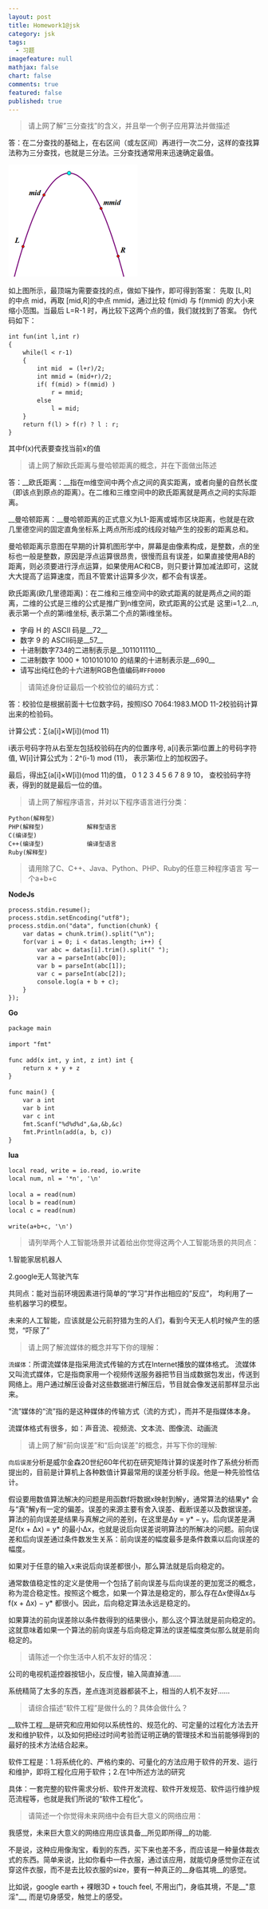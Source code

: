 ```yaml
---
layout: post
title: Homework1@jsk
category: jsk
tags: 
  - 习题
imagefeature: null
mathjax: false
chart: false
comments: true
featured: false
published: true
---
```

> 请上网了解”三分查找”的含义，并且举一个例子应用算法并做描述	

答：在二分查找的基础上，在右区间（或左区间）再进行一次二分，这样的查找算法称为三分查找，也就是三分法。三分查找通常用来迅速确定最值。

![img](/images/post/jsk/sanfen.png)

如上图所示，最顶端为需要查找的点，做如下操作，即可得到答案：
先取 [L,R] 的中点 mid，再取 [mid,R]的中点 mmid，通过比较 f(mid) 与 f(mmid) 的大小来缩小范围。当最后 L=R-1 时，再比较下这两个点的值，我们就找到了答案。
伪代码如下：

	int fun(int l,int r)
	{
    	while(l < r-1)
    	{
        	int mid  = (l+r)/2;
        	int mmid = (mid+r)/2;
        	if( f(mid) > f(mmid) )
            	r = mmid;
        	else
            	l = mid;
    	}
    	return f(l) > f(r) ? l : r;
	}


其中f(x)代表要查找当前x的值


>	请上网了解欧氏距离与曼哈顿距离的概念，并在下面做出陈述

答：__欧氏距离：__指在m维空间中两个点之间的真实距离，或者向量的自然长度（即该点到原点的距离）。在二维和三维空间中的欧氏距离就是两点之间的实际距离。

__曼哈顿距离：__曼哈顿距离的正式意义为L1-距离或城市区块距离，也就是在欧几里德空间的固定直角坐标系上两点所形成的线段对轴产生的投影的距离总和。

曼哈顿距离示意图在早期的计算机图形学中，屏幕是由像素构成，是整数，点的坐标也一般是整数，原因是浮点运算很昂贵，很慢而且有误差，如果直接使用AB的距离，则必须要进行浮点运算，如果使用AC和CB，则只要计算加减法即可，这就大大提高了运算速度，而且不管累计运算多少次，都不会有误差。

欧氏距离(欧几里德距离)：在二维和三维空间中的欧式距离的就是两点之间的距离，二维的公式是三维的公式是推广到n维空间，欧式距离的公式是 这里i=1,2...n,表示第一个点的第i维坐标, 表示第二个点的第i维坐标。


*	字母 H 的 ASCII 码是__72__ 
*	数字 9 的 ASCII码是__57__
*	十进制数字734的二进制表示是__1011011110__
*	二进制数字 1000 + 1010101010 的结果的十进制表示是__690__
*	请写出纯红色的十六进制RGB色值编码#`FF0000`

> 请简述身份证最后一个校验位的编码方式：

答：校验位是根据前面十七位数字码，按照ISO 7064:1983.MOD 11-2校验码计算出来的检验码。

计算公式：∑(a[i]×W[i])(mod 11)

i表示号码字符从右至左包括校验码在内的位置序号, a[i]表示第i位置上的号码字符值, W[i]计算公式为：2^(i-1) mod (11)， 表示第i位上的加权因子。

最后，得出∑(a[i]×W[i])(mod 11)的值， 0 1 2 3 4 5 6 7 8 9 10， 查校验码字符表，得到的就是最后一位的值。


> 请上网了解程序语言，并对以下程序语言进行分类：
	
	Python(解释型)
	PHP(解释型)			解释型语言
	C(编译型)			
	C++(编译型)			编译型语言
	Ruby(解释型)
	
> 请用除了C、C++、Java、Python、PHP、Ruby的任意三种程序语言
写一个a+b+c

__NodeJs__

	process.stdin.resume();
	process.stdin.setEncoding("utf8");
	process.stdin.on("data", function(chunk) {
    	var datas = chunk.trim().split("\n");
    	for(var i = 0; i < datas.length; i++) {
        	var abc = datas[i].trim().split(" ");
        	var a = parseInt(abc[0]);
        	var b = parseInt(abc[1]);
	    	var c = parseInt(abc[2]);
    	    console.log(a + b + c);
    	}
	});
	
	
__Go__

	package main

	import "fmt"

	func add(x int, y int, z int) int {
		return x + y + z
	}

	func main() {
		var a int
		var b int
		var c int
		fmt.Scanf("%d%d%d",&a,&b,&c)
		fmt.Println(add(a, b, c))
	}
	
	
__lua__

	local read, write = io.read, io.write
	local num, nl = '*n', '\n'

	local a = read(num)
	local b = read(num)
	local c = read(num)
	
	write(a+b+c, '\n')



> 请列举两个人工智能场景并试着给出你觉得这两个人工智能场景的共同点：

1.智能家居机器人

2.google无人驾驶汽车

共同点：能对当前环境因素进行简单的“学习”并作出相应的”反应”， 均利用了一些机器学习的模型。

未来的人工智能，应该就是公元前狩猎为生的人们，看到今天无人机时候产生的感觉，“吓尿了”



> 请上网了解流媒体的概念并写下你的理解：

`流媒体`：所谓流媒体是指采用流式传输的方式在Internet播放的媒体格式。 流媒体又叫流式媒体，它是指商家用一个视频传送服务器把节目当成数据包发出，传送到网络上。用户通过解压设备对这些数据进行解压后，节目就会像发送前那样显示出来。

“流”媒体的“流”指的是这种媒体的传输方式（流的方式），而并不是指媒体本身。

流媒体格式有很多，如：声音流、视频流、文本流、图像流、动画流

> 请上网了解“前向误差”和“后向误差”的概念，并写下你的理解:

`向后误差`分析是威尔金森20世纪60年代初在研究矩阵计算的误差时作了系统分析而提出的，目前是计算机上各种数值计算最常用的误差分析手段。他是一种先验性估计。

假设要用数值算法解决的问题是用函数f将数据x映射到解y，通常算法的结果y* 会与“真”解y有一定的偏差。误差的来源主要有舍入误差、截断误差以及数据误差。算法的前向误差是结果与真解之间的差别，在这里是Δy = y* − y。后向误差是满足f(x + Δx) = y* 的最小Δx，也就是说后向误差说明算法的所解决的问题。前向误差和后向误差通过条件数发生关系：前向误差的幅度最多是条件数乘以后向误差的幅度。

如果对于任意的输入x来说后向误差都很小，那么算法就是后向稳定的。

通常数值稳定性的定义是使用一个包括了前向误差与后向误差的更加宽泛的概念，称为混合稳定性。按照这个概念，如果一个算法是稳定的，那么存在Δx使得Δx与f(x + Δx) − y* 都很小。因此，后向稳定算法永远是稳定的。

如果算法的前向误差除以条件数得到的结果很小，那么这个算法就是前向稳定的。这就意味着如果一个算法的前向误差与后向稳定算法的误差幅度类似那么就是前向稳定的。

> 请陈述一个你生活中人机不友好的情况：

公司的电视机遥控器按钮小，反应慢，输入简直掉渣……

系统精简了太多的东西，差点连浏览器都装不上，相当的人机不友好……


> 请综合描述“软件工程”是做什么的？具体会做什么？

__软件工程__是研究和应用如何以系统性的、规范化的、可定量的过程化方法去开发和维护软件，以及如何把经过时间考验而证明正确的管理技术和当前能够得到的最好的技术方法结合起来。

软件工程是：1.将系统化的、严格约束的、可量化的方法应用于软件的开发、运行和维护，即将工程化应用于软件；2.在1中所述方法的研究

具体：一套完整的软件需求分析、软件开发流程、软件开发规范、软件运行维护规范流程等，也就是我们所说的“软件工程化”。


> 请简述一个你觉得未来网络中会有巨大意义的网络应用：

我感觉，未来巨大意义的网络应用应该具备__所见即所得__的功能.

不是说，这种应用像淘宝，看到的东西，买下来也差不多，而应该是一种量体裁衣式的东西。简单来说，比如你看中一件衣服，通过该应用，就能切身感觉你正在试穿这件衣服，而不是去比较衣服的size，要有一种真正的__身临其境__的感觉。

比如说，google earth + 裸眼3D + touch feel, 不用出门，身临其境，不是__"意淫"__, 而是切身感受，触觉上的感受。
     